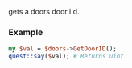 gets a doors door i d.
### Example

```perl
my $val = $doors->GetDoorID();
quest::say($val); # Returns uint
```